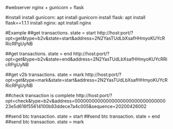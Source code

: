 #webserver 
nginx + gunicorn + flask

#install
install gunicorn: apt install gunicorn
install flask: apt install flask==1.1.1
install nginx: apt install nginx

#Example
##get transactions. state = start 
http://host:port/?opt=get&type=b2v&state=start&address=2N2YasTUdLbXsafHHmyoKUYcRRicRPgUyNB

##get transactions. state = end
http://host:port/?opt=get&type=b2v&state=end&address=2N2YasTUdLbXsafHHmyoKUYcRRicRPgUyNB

##get v2b transactions. state = mark
http://host:port/?opt=get&type=mark&state=start&address=2N2YasTUdLbXsafHHmyoKUYcRRicRPgUyNB

##check transaction is complete
http://host:port/?opt=check&type=b2v&address=0000000000000000000000000000000023e5d616f55614100b83ddece7a4c005&sequence=20200426002

##send btc transaction. state = start
##send btc transaction. state = end
##send btc transaction. state = mark
